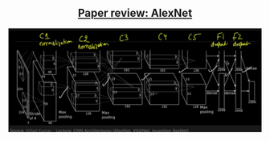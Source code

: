 <center>
<h2 style="text-align: center;">
<a href="https://www.notion.so/AlexNet-aeb7dbe78bc347e5bb93dd634cae2407"> Paper review: AlexNet</a>
</h2>
</center>

<div align="center">
<img src="Alexnet_Architecture.png" width=1000>
</div>
